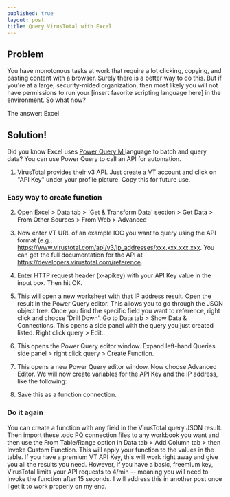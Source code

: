```yaml
---
published: true
layout: post
title: Query VirusTotal with Excel
---
```


## Problem

You have monotonous tasks at work that require a lot clicking, copying, and pasting content with a browser. Surely there is a better way to do this. But if you're at a large, security-mided organization, then most likely you will not have permissions to run your \[insert favorite scripting language here\] in the environment. So what now?

The answer: Excel

## Solution!

Did you know Excel uses [Power Query M ](https://docs.microsoft.com/en-us/powerquery-m/) language to batch and query data? You can use Power Query to call an API for automation.

1. VirusTotal provides their v3 API. Just create a VT account and click on "API Key" under your profile picture. Copy this for future use.

### Easy way to create function


2. Open Excel > Data tab > 'Get & Transform Data' section > Get Data > From Other Sources > From Web > Advanced

3. Now enter VT URL of an example IOC you want to query using the API format (e.g., https://www.virustotal.com/api/v3/ip_addresses/xxx.xxx.xxx.xxx. You can get the full documentation for the API at https://developers.virustotal.com/reference.

4. Enter HTTP request header (x-apikey) with your API Key value in the input box. Then hit OK.

5. This will open a new worksheet with that IP address result. Open the result in the Power Query editor. This allows you to go through the JSON object tree. Once you find the specific field you want to reference, right click and choose 'Drill Down'. Go to Data tab > Show Data & Connections. This opens a side panel with the query you just created listed. Right click query > Edit..

6. This opens the Power Query editor window. Expand left-hand Queries side panel > right click query > Create Function.

7. This opens a new Power Query editor window. Now choose Advanced Editor. We will now create variables for the API Key and the IP address, like the following:

8. Save this as a function connection.

### Do it again

You can create a function with any field in the VirusTotal query JSON result. Then import these .odc PQ connection files to any workbook you want and then use the From Table/Range option in Data tab > Add Column tab > then Invoke Custom Function. This will apply your function to the values in the table. If you have a premium VT API Key, this will work right away and give you all the results you need. However, if you have a basic, freemium key, VirusTotal limits your API requests to 4/min -- meaning you will need to invoke the function after 15 seconds. I will address this in another post once I get it to work properly on my end.

